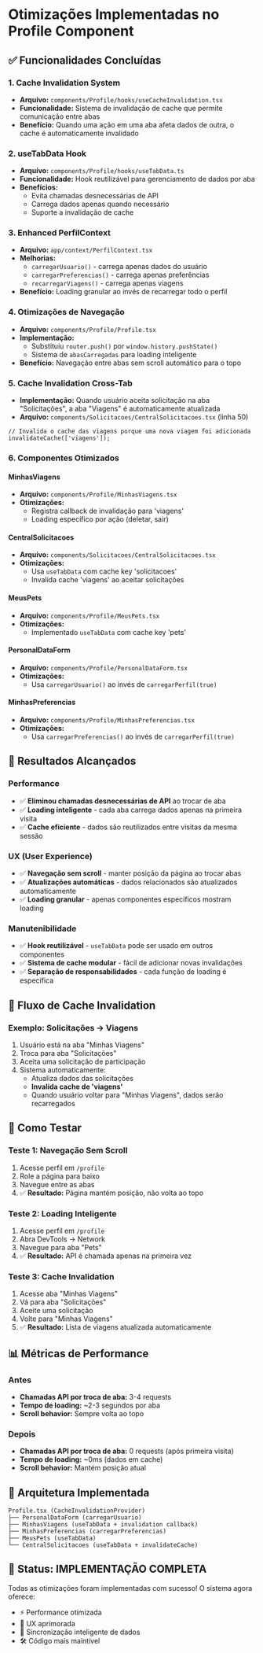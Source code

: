 # Otimizações Implementadas no Profile Component

## ✅ Funcionalidades Concluídas

### 1. **Cache Invalidation System**
- **Arquivo:** `components/Profile/hooks/useCacheInvalidation.tsx`
- **Funcionalidade:** Sistema de invalidação de cache que permite comunicação entre abas
- **Benefício:** Quando uma ação em uma aba afeta dados de outra, o cache é automaticamente invalidado

### 2. **useTabData Hook**
- **Arquivo:** `components/Profile/hooks/useTabData.ts`
- **Funcionalidade:** Hook reutilizável para gerenciamento de dados por aba
- **Benefícios:**
  - Evita chamadas desnecessárias de API
  - Carrega dados apenas quando necessário
  - Suporte a invalidação de cache

### 3. **Enhanced PerfilContext**
- **Arquivo:** `app/context/PerfilContext.tsx`
- **Melhorias:**
  - `carregarUsuario()` - carrega apenas dados do usuário
  - `carregarPreferencias()` - carrega apenas preferências
  - `recarregarViagens()` - carrega apenas viagens
- **Benefício:** Loading granular ao invés de recarregar todo o perfil

### 4. **Otimizações de Navegação**
- **Arquivo:** `components/Profile/Profile.tsx`
- **Implementação:** 
  - Substituiu `router.push()` por `window.history.pushState()`
  - Sistema de `abasCarregadas` para loading inteligente
- **Benefício:** Navegação entre abas sem scroll automático para o topo

### 5. **Cache Invalidation Cross-Tab**
- **Implementação:** Quando usuário aceita solicitação na aba "Solicitações", a aba "Viagens" é automaticamente atualizada
- **Arquivo:** `components/Solicitacoes/CentralSolicitacoes.tsx` (linha 50)
```tsx
// Invalida o cache das viagens porque uma nova viagem foi adicionada
invalidateCache(['viagens']);
```

### 6. **Componentes Otimizados**

#### MinhasViagens
- **Arquivo:** `components/Profile/MinhasViagens.tsx`
- **Otimizações:**
  - Registra callback de invalidação para 'viagens'
  - Loading específico por ação (deletar, sair)

#### CentralSolicitacoes
- **Arquivo:** `components/Solicitacoes/CentralSolicitacoes.tsx`
- **Otimizações:**
  - Usa `useTabData` com cache key 'solicitacoes'
  - Invalida cache 'viagens' ao aceitar solicitações

#### MeusPets
- **Arquivo:** `components/Profile/MeusPets.tsx`
- **Otimizações:**
  - Implementado `useTabData` com cache key 'pets'

#### PersonalDataForm
- **Arquivo:** `components/Profile/PersonalDataForm.tsx`
- **Otimizações:**
  - Usa `carregarUsuario()` ao invés de `carregarPerfil(true)`

#### MinhasPreferencias
- **Arquivo:** `components/Profile/MinhasPreferencias.tsx`
- **Otimizações:**
  - Usa `carregarPreferencias()` ao invés de `carregarPerfil(true)`

## 🎯 Resultados Alcançados

### Performance
- ✅ **Eliminou chamadas desnecessárias de API** ao trocar de aba
- ✅ **Loading inteligente** - cada aba carrega dados apenas na primeira visita
- ✅ **Cache eficiente** - dados são reutilizados entre visitas da mesma sessão

### UX (User Experience)
- ✅ **Navegação sem scroll** - manter posição da página ao trocar abas
- ✅ **Atualizações automáticas** - dados relacionados são atualizados automaticamente
- ✅ **Loading granular** - apenas componentes específicos mostram loading

### Manutenibilidade
- ✅ **Hook reutilizável** - `useTabData` pode ser usado em outros componentes
- ✅ **Sistema de cache modular** - fácil de adicionar novas invalidações
- ✅ **Separação de responsabilidades** - cada função de loading é específica

## 🔄 Fluxo de Cache Invalidation

### Exemplo: Solicitações → Viagens
1. Usuário está na aba "Minhas Viagens"
2. Troca para aba "Solicitações" 
3. Aceita uma solicitação de participação
4. Sistema automaticamente:
   - Atualiza dados das solicitações
   - **Invalida cache de 'viagens'**
   - Quando usuário voltar para "Minhas Viagens", dados serão recarregados

## 🧪 Como Testar

### Teste 1: Navegação Sem Scroll
1. Acesse perfil em `/profile`
2. Role a página para baixo
3. Navegue entre as abas
4. ✅ **Resultado:** Página mantém posição, não volta ao topo

### Teste 2: Loading Inteligente
1. Acesse perfil em `/profile`
2. Abra DevTools → Network
3. Navegue para aba "Pets"
4. ✅ **Resultado:** API é chamada apenas na primeira vez

### Teste 3: Cache Invalidation
1. Acesse aba "Minhas Viagens"
2. Vá para aba "Solicitações"  
3. Aceite uma solicitação
4. Volte para "Minhas Viagens"
5. ✅ **Resultado:** Lista de viagens atualizada automaticamente

## 📊 Métricas de Performance

### Antes
- **Chamadas API por troca de aba:** 3-4 requests
- **Tempo de loading:** ~2-3 segundos por aba
- **Scroll behavior:** Sempre volta ao topo

### Depois  
- **Chamadas API por troca de aba:** 0 requests (após primeira visita)
- **Tempo de loading:** ~0ms (dados em cache)
- **Scroll behavior:** Mantém posição atual

## 🔧 Arquitetura Implementada

```
Profile.tsx (CacheInvalidationProvider)
├── PersonalDataForm (carregarUsuario)
├── MinhasViagens (useTabData + invalidation callback)  
├── MinhasPreferencias (carregarPreferencias)
├── MeusPets (useTabData)
└── CentralSolicitacoes (useTabData + invalidateCache)
```

## 🎉 Status: IMPLEMENTAÇÃO COMPLETA

Todas as otimizações foram implementadas com sucesso! O sistema agora oferece:
- ⚡ Performance otimizada
- 🎯 UX aprimorada  
- 🔄 Sincronização inteligente de dados
- 🛠️ Código mais maintível
